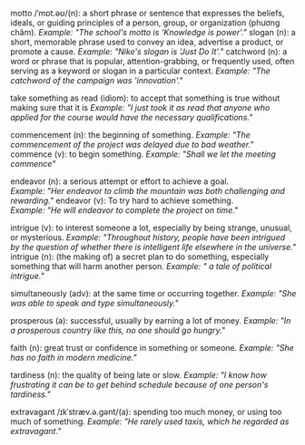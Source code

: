 motto /ˈmɒt.əʊ/(n): a short phrase or sentence that expresses the beliefs, ideals, or guiding principles of a person, group, or organization (phương châm). 
		 *Example: "The school's motto is 'Knowledge is power'."*
slogan (n): a short, memorable phrase used to convey an idea, advertise a product, or promote a cause.
     *Example: "Nike's slogan is 'Just Do It'."*
catchword (n): a word or phrase that is popular, attention-grabbing, or frequently used, often serving as a keyword or slogan in a particular context.
     *Example: "The catchword of the campaign was 'innovation'."*

take something as read (idiom): to accept that something is true without making sure that it is
	 *Example: "I just took it as read that anyone who applied for the course would have the necessary qualifications."*

commencement (n): the beginning of something.
		*Example: "The commencement of the project was delayed due to bad weather."*
	 commence (v): to begin something.
		*Example: "Shall we let the meeting commence"*

endeavor (n): a serious attempt or effort to achieve a goal.  
		*Example: "Her endeavor to climb the mountain was both challenging and rewarding."*
	endeavor (v): To try hard to achieve something.  
		*Example: "He will endeavor to complete the project on time."*

intrigue (v): to interest someone a lot, especially by being strange, unusual, or mysterious.
		*Example: "Throughout history, people have been intrigued by the question of whether there is intelligent life elsewhere in the universe."*
	intrigue (n): (the making of) a secret plan to do something, especially something that will harm another person.
		*Example: " a tale of political intrigue."*

simultaneously (adv): at the same time or occurring together.
	*Example: "She was able to speak and type simultaneously."*

prosperous (a): successful, usually by earning a lot of money.
	*Example: "In a prosperous country like this, no one should go hungry."*

faith (n): great trust or confidence in something or someone.
	*Example: "She has no faith in modern medicine."*

tardiness (n): the quality of being late or slow.
	*Example: "I know how frustrating it can be to get behind schedule because of one person's tardiness."*

extravagant /ɪkˈstræv.ə.ɡənt/(a): spending too much money, or using too much of something.
	*Example: "He rarely used taxis, which he regarded as extravagant."*